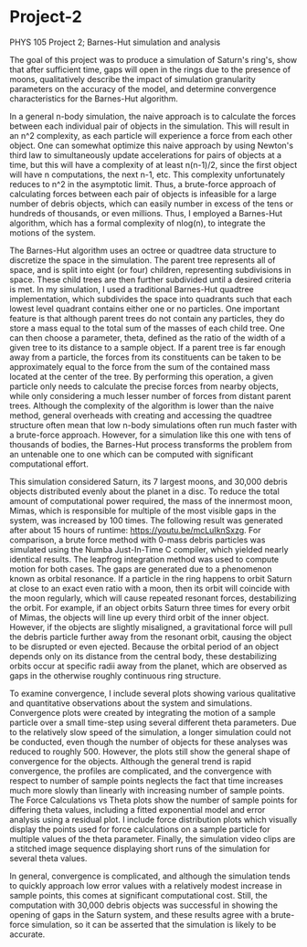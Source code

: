 # Project-2
PHYS 105 Project 2; Barnes-Hut simulation and analysis 

The goal of this project was to produce a simulation of Saturn's ring's, show that after sufficient time, gaps will open in the rings due to the presence of moons, qualitatively describe the impact of simulation granularity parameters on the accuracy of the model, and determine convergence characteristics for the Barnes-Hut algorithm.

In a general n-body simulation, the naive approach is to calculate the forces between each individual pair of objects in the simulation. This will result in an n^2 complexity, as each particle will experience a force from each other object. One can somewhat optimize this naive approach by using Newton's third law to simultaneously update accelerations for pairs of objects at a time, but this will have a complexity of at least n(n-1)/2, since the first object will have n computations, the next n-1, etc. This complexity unfortunately reduces to n^2 in the asymptotic limit. Thus, a brute-force approach of calculating forces between each pair of objects is infeasible for a large number of debris objects, which can easily number in excess of the tens or hundreds of thousands, or even millions. Thus, I employed a Barnes-Hut algorithm, which has a formal complexity of nlog(n), to integrate the motions of the system.

The Barnes-Hut algorithm uses an octree or quadtree data structure to discretize the space in the simulation. The parent tree represents all of space, and is split into eight (or four) children, representing subdivisions in space. These child trees are then further subdivided until a desired criteria is met. In my simulation, I used a traditional Barnes-Hut quadtree implementation, which subdivides the space into quadrants such that each lowest level quadrant contains either one or no particles. One important feature is that although parent trees do not contain any particles, they do store a mass equal to the total sum of the masses of each child tree. One can then choose a parameter, theta, defined as the ratio of the width of a given tree to its distance to a sample object. If a parent tree is far enough away from a particle, the forces from its constituents can be taken to be approximately equal to the force from the sum of the contained mass located at the center of the tree. By performing this operation, a given particle only needs to calculate the precise forces from nearby objects, while only considering a much lesser number of forces from distant parent trees. Although the complexity of the algorithm is lower than the naive method, general overheads with creating and accessing the quadtree structure often mean that low n-body simulations often run much faster with a brute-force approach. However, for a simulation like this one with tens of thousands of bodies, the Barnes-Hut process transforms the problem from an untenable one to one which can be computed with significant computational effort.

This simulation considered Saturn, its 7 largest moons, and 30,000 debris objects distributed evenly about the planet in a disc. To reduce the total amount of computational power required, the mass of the innermost moon, Mimas, which is responsible for multiple of the most visible gaps in the system, was increased by 100 times. The following result was generated after about 15 hours of runtime: https://youtu.be/mcLuIknSxzg. For comparison, a brute force method with 0-mass debris particles was simulated using the Numba Just-In-Time C compiler, which yielded nearly identical results. The leapfrog integration method was used to compute motion for both cases. The gaps are generated due to a phenomenon known as orbital resonance. If a particle in the ring happens to orbit Saturn at close to an exact even ratio with a moon, then its orbit will coincide with the moon regularly, which will cause repeated resonant forces, destabilizing the orbit. For example, if an object orbits Saturn three times for every orbit of Mimas, the objects will line up every third orbit of the inner object. However, if the objects are slightly misaligned, a gravitational force will pull the debris particle further away from the resonant orbit, causing the object to be disrupted or even ejected. Because the orbital period of an object depends only on its distance from the central body, these destabilizing orbits occur at specific radii away from the planet, which are observed as gaps in the otherwise roughly continuous ring structure.

To examine convergence, I include several plots showing various qualitative and quantitative observations about the system and simulations. Convergence plots were created by integrating the motion of a sample particle over a small time-step using several different theta parameters. Due to the relatively slow speed of the simulation, a longer simulation could not be conducted, even though the number of objects for these analyses was reduced to roughly 500. However, the plots still show the general shape of convergence for the objects. Although the general trend is rapid convergence, the profiles are complicated, and the convergence with respect to number of sample points neglects the fact that time increases much more slowly than linearly with increasing number of sample points. The Force Calculations vs Theta plots show the number of sample points for differing theta values, including a fitted exponential model and error analysis using a residual plot. I include force distribution plots which visually display the points used for force calculations on a sample particle for multiple values of the theta parameter. Finally, the simulation video clips are a stitched image sequence displaying short runs of the simulation for several theta values.

In general, convergence is complicated, and although the simulation tends to quickly approach low error values with a relatively modest increase in sample points, this comes at significant computational cost. Still, the computation with 30,000 debris objects was successful in showing the opening of gaps in the Saturn system, and these results agree with a brute-force simulation, so it can be asserted that the simulation is likely to be accurate.
